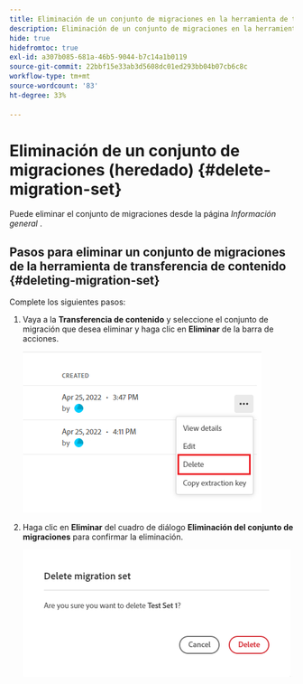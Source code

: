 ```yaml
---
title: Eliminación de un conjunto de migraciones en la herramienta de transferencia de contenido (heredada)
description: Eliminación de un conjunto de migraciones en la herramienta de transferencia de contenido
hide: true
hidefromtoc: true
exl-id: a307b085-681a-46b5-9044-b7c14a1b0119
source-git-commit: 22bbf15e33ab3d5608dc01ed293bb04b07cb6c8c
workflow-type: tm+mt
source-wordcount: '83'
ht-degree: 33%

---
```


# Eliminación de un conjunto de migraciones (heredado) {#delete-migration-set}

Puede eliminar el conjunto de migraciones desde la página *Información general* .


## Pasos para eliminar un conjunto de migraciones de la herramienta de transferencia de contenido {#deleting-migration-set}

Complete los siguientes pasos:

1. Vaya a la **Transferencia de contenido** y seleccione el conjunto de migración que desea eliminar y haga clic en **Eliminar** de la barra de acciones.

   ![image](/help/journey-migration/content-transfer-tool/assets-ctt/migration-delete1.png)

1. Haga clic en **Eliminar** del cuadro de diálogo **Eliminación del conjunto de migraciones** para confirmar la eliminación.

   ![image](/help/journey-migration/content-transfer-tool/assets-ctt/migration-delete2.png)

